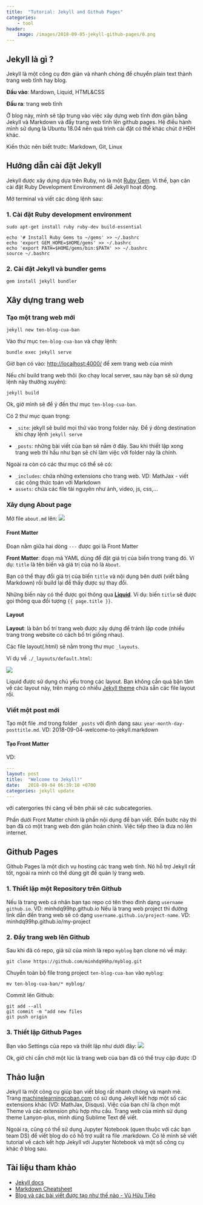 ```yaml
---
title:  "Tutorial: Jekyll and Github Pages"
categories: 
    - tool
header:
    image: /images/2018-09-05-jekyll-github-pages/0.png
---
```

<!-- # Jekyll và Github Pages -->

## Jekyll là gì ?
Jekyll là một công cụ đơn giản và nhanh chóng để chuyển plain text thành trang web tĩnh hay blog.

**Đầu vào**: Mardown, Liquid, HTML&CSS

**Đầu ra**: trang web tĩnh

Ở blog này, mình sẽ tập trung vào việc xây dựng web tĩnh đơn giản bằng Jekyll và Markdown và đẩy trang web tĩnh lên github pages. Hệ điều hành mình sử dụng là Ubuntu 18.04 nên quá trình cài đặt có thể khác chút ở HĐH khác.

Kiến thức nên biết trước: Markdown, Git, Linux


## Hướng dẫn cài đặt Jekyll

Jekyll được xây dựng dựa trên Ruby, nó là một [Ruby Gem](https://jekyllrb.com/docs/ruby-101/#gems). Vì thế, bạn cân cài đặt Ruby Development Environment để Jekyll hoạt động.

Mở terminal và viết các dòng lệnh sau:
### 1. Cài đặt Ruby development environment
```
sudo apt-get install ruby ruby-dev build-essential

echo '# Install Ruby Gems to ~/gems' >> ~/.bashrc
echo 'export GEM_HOME=$HOME/gems' >> ~/.bashrc 
echo 'export PATH=$HOME/gems/bin:$PATH' >> ~/.bashrc
source ~/.bashrc
```

### 2. Cài đặt Jekyll và bundler gems
```
gem install jekyll bundler

```

## Xây dựng trang web


### Tạo một trang web mới 
```
jekyll new ten-blog-cua-ban
```

Vào thư mục `ten-blog-cua-ban` và chạy lệnh: 
```
bundle exec jekyll serve
```

Giờ bạn có vào: [http://localhost:4000/](http://localhost:4000/) để xem trang web của mình

Nếu chỉ build trang web thôi (ko chạy local server, sau này bạn sẽ sử dụng lệnh này thường xuyên): 
```
jekyll build
```

Ok, giờ mình sẽ để ý đến thư mục `ten-blog-cua-ban`.

Có 2 thư mục quan trọng:
- `_site`: jekyll sẽ build mọi thứ vào trong folder này. Để ý dòng destination khi chạy lệnh `jekyll serve`

- `_posts`: những bài viết của bạn sẽ nằm ở đây. Sau khi thiết lập xong trang web thì hầu như bạn sẽ chỉ làm việc với folder này là chính. 

Ngoài ra còn có các thư mục có thể sẽ có:
- `_includes`: chứa những extensions cho trang web. VD: MathJax - viết các công thức toán với Markdown
- `assets`: chứa các file tài nguyên như ảnh, video, js, css,...

### Xây dụng About page
Mở file `about.md` lên:
![][3]

#### Front Matter
Đoạn nằm giữa hai dòng `---` được gọi là Front Matter

**Front Matter**: đoạn mã YAML dùng để đặt giá trị của biến trong trang đó. Ví dụ: `title` là tên biến và giá trị của nó là `About`.

Bạn có thể thay đổi giá trị của biến `title` và nội dụng bên dưới (viết bằng Markdown) rồi build lại để thấy được sự thay đổi.

Những biến này có thể được gọi thông qua [**Liquid**](https://jekyllrb.com/docs/step-by-step/02-liquid/). Ví dụ: biến `title` sẽ được gọi thông qua đối tượng `{{ page.title }}`. 

#### Layout
**Layout**: là bản bố trí trang web được xây dựng để tránh lặp code (nhiều trang trong website có cách bố trí giống nhau). 

Các file layout(.html) sẽ nằm trong thư mục `_layouts`. 

Ví dụ về `./_layouts/default.html`:

![][5]

Liquid được sử dụng chủ yếu trong các layout. Bạn không cần quá bận tâm về các layout này, trên mạng có nhiều [Jekyll theme](https://pages.github.com/themes/) chứa sẵn các file layout rồi. 

### Viết một post mới
Tạo một file .md trong folder `_posts` với định dạng sau: `year-month-day-posttitle.md`. VD: 2018-09-04-welcome-to-jekyll.markdown  

#### Tạo Front Matter
VD:
```yaml
---
layout: post
title:  "Welcome to Jekyll!"
date:   2018-09-04 06:39:10 +0700
categories: jekyll update
---
```

với catergories thì càng về bên phải sẽ các subcategories.

Phần dưới Front Matter chính là phần nội dụng để bạn viết. Đến bước này thì bạn đã có một trang web đơn giản hoản chỉnh. Việc tiếp theo là đưa nó lên internet.

## Github Pages
Github Pages là một dịch vụ hosting các trang web tĩnh. Nó hỗ trợ Jekyll rất tốt, ngoài ra mình có thể dùng git để quản lý trang web.

### 1. Thiết lập một Repository trên Github

Nếu là trang web cá nhân bạn tạo repo có tên theo đinh dạng `username github.io`. VD: minhdq99hp.github.io
Nếu là trang web project thì đường link dẫn đến trang web sẽ có dạng `username.github.io/project-name`. VD: minhdq99hp.github.io/my-project

### 2. Đẩy trang web lên Github 
Sau khi đã có repo, giả sử của mình là repo `myblog` bạn clone nó về máy:

```
git clone https://github.com/minhdq99hp/myblog.git
```
Chuyển toàn bộ file trong project `ten-blog-cua-ban` vào `myblog`:

```
mv ten-blog-cua-ban/* myblog/
```
Commit lên Github:

```
git add --all
git commit -m "add new files
git push origin
```

### 3. Thiết lập Github Pages
Bạn vào Settings của repo và thiết lập như dưới đây:
![][4]

Ok, giờ chỉ cần chờ một lúc là trang web của bạn đã có thể truy cập được :D

## Thảo luận 
Jekyll là một công cụ giúp bạn viết blog rất nhanh chóng và mạnh mẽ. Trang [machinelearningcoban.com](www.machinelearningcoban.com) có sử dụng Jekyll kết hợp một số các extensions khác (VD: MathJax, Disqus). Việc của bạn chỉ là chọn một Theme và các extension phù hợp nhu cầu. Trang web của mình sử dụng theme Lanyon-plus, mình dùng Sublime Text để viết.

Ngoài ra, cũng có thể sử dụng Jupyter Notebook (quen thuộc với các bạn team DS) để viết blog do có hỗ trợ xuất ra file .markdown. Có lẽ mình sẽ viết tutorial về cách kết hợp Jekyll với Jupyter Notebook và một số công cụ khác ở blog sau.


## Tài liệu tham khảo
- [Jekyll docs](https://jekyllrb.com/docs/)
- [Markdown Cheatsheet](https://github.com/adam-p/markdown-here/wiki/Markdown-Cheatsheet)
- [Blog và các bài viết được tạo như thế nào - Vũ Hữu Tiệp](https://machinelearningcoban.com/2017/02/02/howdoIcreatethisblog/)

[3]: /images/2018-09-05-jekyll-github-pages/3.png
[4]: /images/2018-09-05-jekyll-github-pages/4.png
[5]: /images/2018-09-05-jekyll-github-pages/5.png
